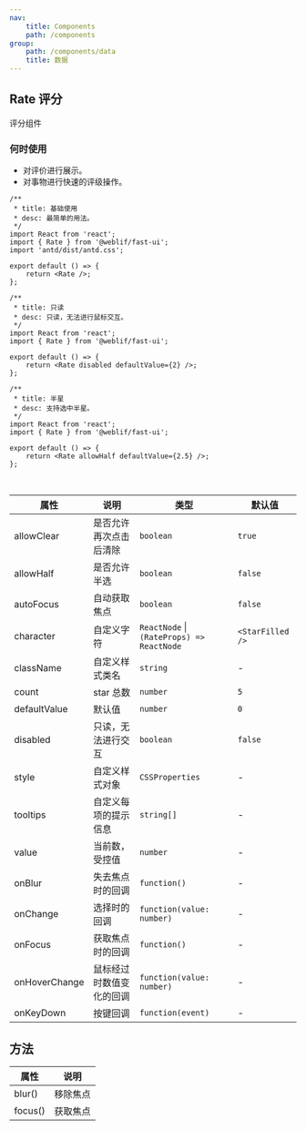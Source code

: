 ```yaml
---
nav:
    title: Components
    path: /components
group:
    path: /components/data
    title: 数据
---
```


## Rate 评分

评分组件

### 何时使用

-   对评价进行展示。
-   对事物进行快速的评级操作。

<div class="fu-code-block-row">

<div class="fu-code-block-col-2-1">

```tsx
/**
 * title: 基础使用
 * desc: 最简单的用法。
 */
import React from 'react';
import { Rate } from '@weblif/fast-ui';
import 'antd/dist/antd.css';

export default () => {
    return <Rate />;
};
```

```tsx
/**
 * title: 只读
 * desc: 只读，无法进行鼠标交互。
 */
import React from 'react';
import { Rate } from '@weblif/fast-ui';

export default () => {
    return <Rate disabled defaultValue={2} />;
};
```

</div>


<div class="fu-code-block-col-2-1">


```tsx
/**
 * title: 半星
 * desc: 支持选中半星。
 */
import React from 'react';
import { Rate } from '@weblif/fast-ui';

export default () => {
    return <Rate allowHalf defaultValue={2.5} />;
};
```

</div>

</div>

<br />

| 属性 | 说明 | 类型 | 默认值 |
| --- | --- | --- | --- |
| allowClear | 是否允许再次点击后清除 | `boolean` | `true` |
| allowHalf | 是否允许半选 | `boolean` | `false` |
| autoFocus | 自动获取焦点 | `boolean` | `false` |
| character | 自定义字符 | `ReactNode` \| `(RateProps) => ReactNode` | `<StarFilled />` |
| className | 自定义样式类名 | `string` | - |
| count | star 总数 | `number` | `5` |
| defaultValue | 默认值 | `number` | `0` |
| disabled | 只读，无法进行交互 | `boolean` | `false` |
| style | 自定义样式对象 | `CSSProperties` | - |
| tooltips | 自定义每项的提示信息 | `string[]` | - |
| value | 当前数，受控值 | `number` | - |
| onBlur | 失去焦点时的回调 | `function()` | - |
| onChange | 选择时的回调 | `function(value: number)` | - |
| onFocus | 获取焦点时的回调 | `function()` | - |
| onHoverChange | 鼠标经过时数值变化的回调 | `function(value: number)` | - |
| onKeyDown | 按键回调 | `function(event)` | - |

## 方法

| 属性    | 说明     |
| ------- | -------- |
| blur()  | 移除焦点 |
| focus() | 获取焦点 |
